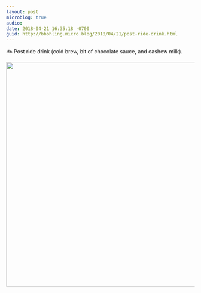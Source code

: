 ```yaml
---
layout: post
microblog: true
audio: 
date: 2018-04-21 16:35:18 -0700
guid: http://bbohling.micro.blog/2018/04/21/post-ride-drink.html
---
```

🚲 Post ride drink (cold brew, bit of chocolate sauce, and cashew milk).

<img src="http://micro.brandonbohling.com/uploads/2018/a433df0b4e.jpg" width="600" height="599" />
